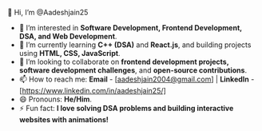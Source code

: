 👋 Hi, I’m @Aadeshjain25

- 👀 I’m interested in **Software Development, Frontend Development, DSA, and Web Development**.
- 🌱 I’m currently learning **C++ (DSA)** and **React.js**, and building projects using **HTML, CSS, JavaScript**.
- 💞️ I’m looking to collaborate on **frontend development projects, software development challenges**, and **open-source contributions**.
- 📫 How to reach me: **Email** - [aadeshjain2004@gmail.com] | **LinkedIn** - [https://www.linkedin.com/in/aadeshjain25/]
- 😄 Pronouns: **He/Him**.
- ⚡ Fun fact: **I love solving DSA problems and building interactive websites with animations!**
<!---
Aadeshjain25/Aadeshjain25 is a ✨ special ✨ repository because its `README.md` (this file) appears on your GitHub profile.
You can click the Preview link to take a look at your changes.
--->
